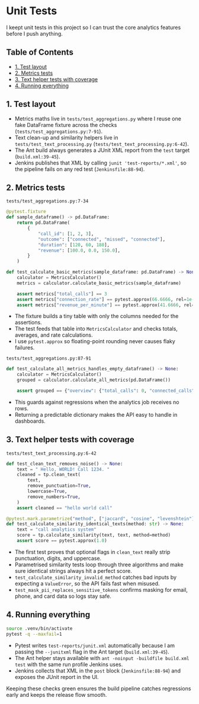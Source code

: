 # Unit Tests

I keept unit tests in this project so I can trust the core analytics features before I push anything.

## Table of Contents
- [1. Test layout](#1-test-layout)
- [2. Metrics tests](#2-metrics-tests)
- [3. Text helper tests with coverage](#3-text-helper-tests-with-coverage)
- [4. Running everything](#4-running-everything)

## 1. Test layout

- Metrics maths live in `tests/test_aggregations.py` where I reuse one fake DataFrame fixture across the checks (`tests/test_aggregations.py:7-91`).
- Text clean-up and similarity helpers live in `tests/test_text_processing.py` (`tests/test_text_processing.py:6-42`).
- The Ant build always generates a JUnit XML report from the `test` target (`build.xml:39-45`).
- Jenkins publishes that XML by calling `junit 'test-reports/*.xml'`, so the pipeline fails on any red test (`Jenkinsfile:88-94`).

## 2. Metrics tests

`tests/test_aggregations.py:7-34`

```python
@pytest.fixture
def sample_dataframe() -> pd.DataFrame:
    return pd.DataFrame(
        {
            "call_id": [1, 2, 3],
            "outcome": ["connected", "missed", "connected"],
            "duration": [120, 60, 180],
            "revenue": [100.0, 0.0, 150.0],
        }
    )

def test_calculate_basic_metrics(sample_dataframe: pd.DataFrame) -> None:
    calculator = MetricsCalculator()
    metrics = calculator.calculate_basic_metrics(sample_dataframe)

    assert metrics["total_calls"] == 3
    assert metrics["connection_rate"] == pytest.approx(66.6666, rel=1e-3)
    assert metrics["revenue_per_minute"] == pytest.approx(41.6666, rel=1e-3)
```

- The fixture builds a tiny table with only the columns needed for the assertions.
- The test feeds that table into `MetricsCalculator` and checks totals, averages, and rate calculations.
- I use `pytest.approx` so floating-point rounding never causes flaky failures.

`tests/test_aggregations.py:87-91`

```python
def test_calculate_all_metrics_handles_empty_dataframe() -> None:
    calculator = MetricsCalculator()
    grouped = calculator.calculate_all_metrics(pd.DataFrame())

    assert grouped == {"overview": {"total_calls": 0, "connected_calls": 0, "connection_rate": 0.0}}
```

- This guards against regressions when the analytics job receives no rows.
- Returning a predictable dictionary makes the API easy to handle in dashboards.

## 3. Text helper tests with coverage

`tests/test_text_processing.py:6-42`

```python
def test_clean_text_removes_noise() -> None:
    text = " Hello, WORLD! Call 1234. "
    cleaned = tp.clean_text(
        text,
        remove_punctuation=True,
        lowercase=True,
        remove_numbers=True,
    )
    assert cleaned == "hello world call"

@pytest.mark.parametrize("method", ["jaccard", "cosine", "levenshtein"])
def test_calculate_similarity_identical_texts(method: str) -> None:
    text = "call analytics system"
    score = tp.calculate_similarity(text, text, method=method)
    assert score == pytest.approx(1.0)
```

- The first test proves that optional flags in `clean_text` really strip punctuation, digits, and uppercase.
- Parametrised similarity tests loop through three algorithms and make sure identical strings always hit a perfect score.
- `test_calculate_similarity_invalid_method` catches bad inputs by expecting a `ValueError`, so the API fails fast when misused.
- `test_mask_pii_replaces_sensitive_tokens` confirms masking for email, phone, and card data so logs stay safe.

## 4. Running everything

```bash
source .venv/bin/activate
pytest -q --maxfail=1
```

- Pytest writes `test-reports/junit.xml` automatically because I am passing the `--junitxml` flag in the Ant target (`build.xml:39-45`).
- The Ant helper stays available with `ant -noinput -buildfile build.xml test` with the same run profile Jenkins uses.
- Jenkins collects that XML in the `post` block (`Jenkinsfile:88-94`) and exposes the JUnit report in the UI.

Keeping these checks green ensures the build pipeline catches regressions early and keeps the release flow smooth.

